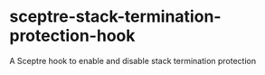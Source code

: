 # sceptre-stack-termination-protection-hook
A Sceptre hook to enable and disable stack termination protection

